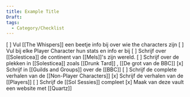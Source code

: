 ```yaml
---
title: Example Title
Draft: 
tags:
  - Category/Checklist
---
```


[ ] Vul [[The Whispers]] een beetje info bij over wie the characters zijn
[ ] Vul bij elke Player Character hun stats en info er bij
[ ] Schrijf over [[Solesticea]] de continent van [[Mels]]'s zijn wereld.
[ ] Schrijf over de plekken in [[Solesticea]] zoals [[Drunk Tard]] , [[De grot van de BBC]] 
[x] Schrijf in [[Guilds and Groups]] over de [[BBC]]
[ ] Schrijf de complete verhalen van de [[Non-Player Characters]]
[x] Schrijf de verhalen van de [[Players]] 
[ ] Schrijf de [[Sol Sessies]]  compleet
[x] Maak van deze vault een website met [[Quartz]]